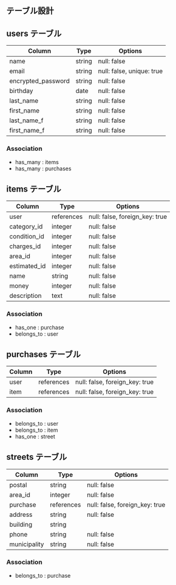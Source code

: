 ## テーブル設計

## users テーブル

| Column             | Type   | Options                   |
| ------------------ | ------ | ------------------------- |
| name               | string | null: false               |
| email              | string | null: false, unique: true |
| encrypted_password | string | null: false               |
| birthday           | date   | null: false               |
| last_name          | string | null: false               |
| first_name         | string | null: false               |
| last_name_f        | string | null: false               |
| first_name_f       | string | null: false               |

### Association
 
- has_many : items
- has_many : purchases

## items テーブル

| Column         | Type       | Options                        |
| -------------- | ---------- | ------------------------------ |
| user           | references | null: false, foreign_key: true |
| category_id    | integer    | null: false                    |
| condition_id   | integer    | null: false                    |
| charges_id     | integer    | null: false                    |
| area_id        | integer    | null: false                    |
| estimated_id   | integer    | null: false                    |
| name           | string     | null: false                    | 
| money          | integer    | null: false                    |
| description    | text       | null: false                    |

### Association
 
- has_one : purchase
- belongs_to : user

## purchases テーブル

| Column     | Type       | Options                        |
| ---------- | ---------- | ------------------------------ |
| user       | references | null: false, foreign_key: true |
| item       | references | null: false, foreign_key: true |

### Association
 
- belongs_to : user
- belongs_to : item
- has_one : street

## streets テーブル

| Column       | Type       | Options                        |
| ----------   | ---------- | ------------------------------ |
| postal       | string     | null: false                    |
| area_id      | integer    | null: false                    |
| purchase     | references | null: false, foreign_key: true |
| address      | string     | null: false                    |
| building     | string     | 
| phone        | string     | null: false                    |
| municipality | string     | null: false                    |

### Association
 
- belongs_to : purchase
